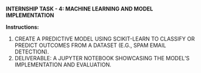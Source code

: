 **INTERNSHIP TASK - 4: MACHINE LEARNING AND MODEL IMPLEMENTATION**   

**Instructions:**
1) CREATE A PREDICTIVE MODEL USING SCIKIT-LEARN TO CLASSIFY OR PREDICT OUTCOMES FROM A DATASET (E.G., SPAM EMAIL DETECTION).   
2) DELIVERABLE: A JUPYTER NOTEBOOK SHOWCASING THE MODEL’S IMPLEMENTATION AND EVALUATION.
